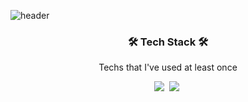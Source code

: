 <!--
**gayeon00/gayeon00** is a ✨ _special_ ✨ repository because its `README.md` (this file) appears on your GitHub profile.

Here are some ideas to get you started:

- 🔭 I’m currently working on ...
- 🌱 I’m currently learning ...
- 👯 I’m looking to collaborate on ...
- 🤔 I’m looking for help with ...
- 💬 Ask me about ...
- 📫 How to reach me: ...
- 😄 Pronouns: ...
- ⚡ Fun fact: ...
-->

![header](https://capsule-render.vercel.app/api?type=waving&color=auto&height=250&section=random&text=gayeon%20choi&fontSize=90&fontColor=424949&fontAlign=65)

<h3 align="center"> 🛠 Tech Stack 🛠 </h3>
<p align="center"> Techs that I've used at least once </p>
<p align="center">
  <img src="https://img.shields.io/badge/Python-3766AB?style=flat-square&logo=Python&logoColor=white"/></a>&nbsp
  <img src="https://img.shields.io/badge/java-007396?style=flat-square&logo=java&logoColor=white"/></a>&nbsp 
